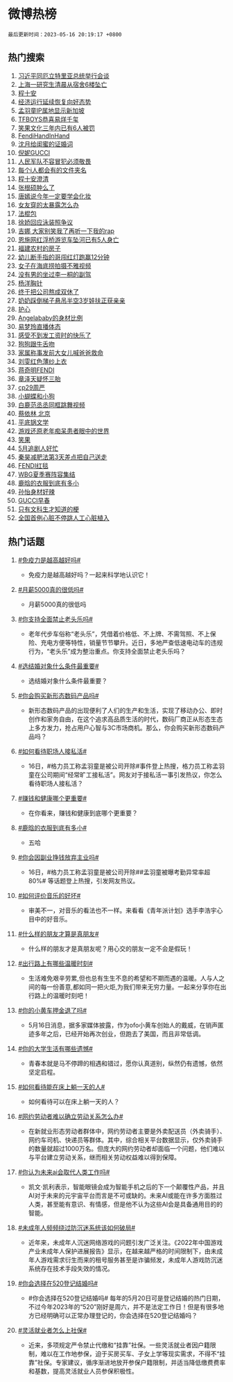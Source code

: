 # 微博热榜

`最后更新时间：2023-05-16 20:19:17 +0800`

## 热门搜索

1. [习近平同厄立特里亚总统举行会谈](https://m.weibo.cn/search?containerid=100103type%3D1%26t%3D10%26q%3D%23%E4%B9%A0%E8%BF%91%E5%B9%B3%E5%90%8C%E5%8E%84%E7%AB%8B%E7%89%B9%E9%87%8C%E4%BA%9A%E6%80%BB%E7%BB%9F%E4%B8%BE%E8%A1%8C%E4%BC%9A%E8%B0%88%23&stream_entry_id=51&isnewpage=1&extparam=seat%3D1%26c_type%3D51%26cate%3D10103%26dgr%3D0%26filter_type%3Drealtimehot%26stream_entry_id%3D51%26pos%3D0%26display_time%3D1684239556%26pre_seqid%3D168423955620501758593&luicode=10000011&lfid=106003type%253D25%2526t%253D3%2526disable_hot%253D1%2526filter_type%253Drealtimehot)
1. [上海一研究生清晨从宿舍6楼坠亡](https://m.weibo.cn/search?containerid=100103type%3D1%26t%3D10%26q%3D%23%E4%B8%8A%E6%B5%B7%E4%B8%80%E7%A0%94%E7%A9%B6%E7%94%9F%E6%B8%85%E6%99%A8%E4%BB%8E%E5%AE%BF%E8%88%8D6%E6%A5%BC%E5%9D%A0%E4%BA%A1%23&stream_entry_id=31&isnewpage=1&extparam=seat%3D1%26realpos%3D1%26flag%3D1%26pos%3D0%26q%3D%2523%25E4%25B8%258A%25E6%25B5%25B7%25E4%25B8%2580%25E7%25A0%2594%25E7%25A9%25B6%25E7%2594%259F%25E6%25B8%2585%25E6%2599%25A8%25E4%25BB%258E%25E5%25AE%25BF%25E8%2588%258D6%25E6%25A5%25BC%25E5%259D%25A0%25E4%25BA%25A1%2523%26filter_type%3Drealtimehot%26stream_entry_id%3D31%26c_type%3D31%26cate%3D5001%26dgr%3D0%26lcate%3D5001%26band_rank%3D1%26display_time%3D1684239556%26pre_seqid%3D168423955620501758593&luicode=10000011&lfid=106003type%253D25%2526t%253D3%2526disable_hot%253D1%2526filter_type%253Drealtimehot)
1. [程十安](https://m.weibo.cn/search?containerid=100103type%3D1%26t%3D10%26q%3D%E7%A8%8B%E5%8D%81%E5%AE%89&stream_entry_id=31&isnewpage=1&extparam=seat%3D1%26realpos%3D2%26flag%3D2%26pos%3D1%26q%3D%25E7%25A8%258B%25E5%258D%2581%25E5%25AE%2589%26filter_type%3Drealtimehot%26stream_entry_id%3D31%26c_type%3D31%26cate%3D5001%26dgr%3D0%26lcate%3D5001%26band_rank%3D2%26display_time%3D1684239556%26pre_seqid%3D168423955620501758593&luicode=10000011&lfid=106003type%253D25%2526t%253D3%2526disable_hot%253D1%2526filter_type%253Drealtimehot)
1. [经济运行延续恢复向好态势](https://m.weibo.cn/search?containerid=100103type%3D1%26t%3D10%26q%3D%23%E7%BB%8F%E6%B5%8E%E8%BF%90%E8%A1%8C%E5%BB%B6%E7%BB%AD%E6%81%A2%E5%A4%8D%E5%90%91%E5%A5%BD%E6%80%81%E5%8A%BF%23&stream_entry_id=31&isnewpage=1&extparam=seat%3D1%26realpos%3D3%26flag%3D0%26pos%3D2%26q%3D%2523%25E7%25BB%258F%25E6%25B5%258E%25E8%25BF%2590%25E8%25A1%258C%25E5%25BB%25B6%25E7%25BB%25AD%25E6%2581%25A2%25E5%25A4%258D%25E5%2590%2591%25E5%25A5%25BD%25E6%2580%2581%25E5%258A%25BF%2523%26filter_type%3Drealtimehot%26stream_entry_id%3D31%26c_type%3D31%26cate%3D5001%26dgr%3D0%26lcate%3D5001%26band_rank%3D3%26display_time%3D1684239556%26pre_seqid%3D168423955620501758593&luicode=10000011&lfid=106003type%253D25%2526t%253D3%2526disable_hot%253D1%2526filter_type%253Drealtimehot)
1. [孟羽童IP属地显示新加坡](https://m.weibo.cn/search?containerid=100103type%3D1%26t%3D10%26q%3D%23%E5%AD%9F%E7%BE%BD%E7%AB%A5IP%E5%B1%9E%E5%9C%B0%E6%98%BE%E7%A4%BA%E6%96%B0%E5%8A%A0%E5%9D%A1%23&stream_entry_id=31&isnewpage=1&extparam=seat%3D1%26realpos%3D4%26flag%3D1%26pos%3D3%26q%3D%2523%25E5%25AD%259F%25E7%25BE%25BD%25E7%25AB%25A5IP%25E5%25B1%259E%25E5%259C%25B0%25E6%2598%25BE%25E7%25A4%25BA%25E6%2596%25B0%25E5%258A%25A0%25E5%259D%25A1%2523%26filter_type%3Drealtimehot%26stream_entry_id%3D31%26c_type%3D31%26cate%3D5001%26dgr%3D0%26lcate%3D5001%26band_rank%3D4%26display_time%3D1684239556%26pre_seqid%3D168423955620501758593&luicode=10000011&lfid=106003type%253D25%2526t%253D3%2526disable_hot%253D1%2526filter_type%253Drealtimehot)
1. [TFBOYS恭喜易烊千玺](https://m.weibo.cn/search?containerid=100103type%3D1%26t%3D10%26q%3D%23TFBOYS%E6%81%AD%E5%96%9C%E6%98%93%E7%83%8A%E5%8D%83%E7%8E%BA%23&stream_entry_id=31&isnewpage=1&extparam=seat%3D1%26realpos%3D5%26flag%3D2%26pos%3D4%26q%3D%2523TFBOYS%25E6%2581%25AD%25E5%2596%259C%25E6%2598%2593%25E7%2583%258A%25E5%258D%2583%25E7%258E%25BA%2523%26filter_type%3Drealtimehot%26stream_entry_id%3D31%26c_type%3D31%26cate%3D5001%26dgr%3D0%26lcate%3D5001%26band_rank%3D5%26display_time%3D1684239556%26pre_seqid%3D168423955620501758593&luicode=10000011&lfid=106003type%253D25%2526t%253D3%2526disable_hot%253D1%2526filter_type%253Drealtimehot)
1. [笑果文化三年内已有6人被罚](https://m.weibo.cn/search?containerid=100103type%3D1%26t%3D10%26q%3D%23%E7%AC%91%E6%9E%9C%E6%96%87%E5%8C%96%E4%B8%89%E5%B9%B4%E5%86%85%E5%B7%B2%E6%9C%896%E4%BA%BA%E8%A2%AB%E7%BD%9A%23&stream_entry_id=31&isnewpage=1&extparam=seat%3D1%26realpos%3D6%26flag%3D0%26pos%3D5%26q%3D%2523%25E7%25AC%2591%25E6%259E%259C%25E6%2596%2587%25E5%258C%2596%25E4%25B8%2589%25E5%25B9%25B4%25E5%2586%2585%25E5%25B7%25B2%25E6%259C%25896%25E4%25BA%25BA%25E8%25A2%25AB%25E7%25BD%259A%2523%26filter_type%3Drealtimehot%26stream_entry_id%3D31%26c_type%3D31%26cate%3D5001%26dgr%3D0%26lcate%3D5001%26band_rank%3D6%26display_time%3D1684239556%26pre_seqid%3D168423955620501758593&luicode=10000011&lfid=106003type%253D25%2526t%253D3%2526disable_hot%253D1%2526filter_type%253Drealtimehot)
1. [FendiHandInHand](https://m.weibo.cn/search?containerid=100103type%3D1%26t%3D10%26q%3D%23FendiHandInHand%23&stream_entry_id=31&isnewpage=1&extparam=seat%3D1%26pos%3D6%26q%3D%2523FendiHandInHand%2523%26filter_type%3Drealtimehot%26stream_entry_id%3D31%26dgr%3D0%26c_type%3D31%26topic_ad%3D1%26cate%3D5001%26adid%3D188965%26is_ad_pos%3D1%26lcate%3D5001%26band_rank%3D7%26display_time%3D1684239556%26pre_seqid%3D168423955620501758593&luicode=10000011&lfid=106003type%253D25%2526t%253D3%2526disable_hot%253D1%2526filter_type%253Drealtimehot)
1. [沈月给闺蜜的证婚词](https://m.weibo.cn/search?containerid=100103type%3D1%26t%3D10%26q%3D%23%E6%B2%88%E6%9C%88%E7%BB%99%E9%97%BA%E8%9C%9C%E7%9A%84%E8%AF%81%E5%A9%9A%E8%AF%8D%23&stream_entry_id=31&isnewpage=1&extparam=seat%3D1%26realpos%3D7%26flag%3D16%26pos%3D7%26q%3D%2523%25E6%25B2%2588%25E6%259C%2588%25E7%25BB%2599%25E9%2597%25BA%25E8%259C%259C%25E7%259A%2584%25E8%25AF%2581%25E5%25A9%259A%25E8%25AF%258D%2523%26filter_type%3Drealtimehot%26stream_entry_id%3D31%26c_type%3D31%26cate%3D5001%26dgr%3D0%26lcate%3D5001%26band_rank%3D7%26display_time%3D1684239556%26pre_seqid%3D168423955620501758593&luicode=10000011&lfid=106003type%253D25%2526t%253D3%2526disable_hot%253D1%2526filter_type%253Drealtimehot)
1. [倪妮GUCCI](https://m.weibo.cn/search?containerid=100103type%3D1%26t%3D10%26q%3D%E5%80%AA%E5%A6%AEGUCCI&stream_entry_id=31&isnewpage=1&extparam=seat%3D1%26realpos%3D8%26flag%3D1%26pos%3D8%26q%3D%25E5%2580%25AA%25E5%25A6%25AEGUCCI%26filter_type%3Drealtimehot%26stream_entry_id%3D31%26c_type%3D31%26cate%3D5001%26dgr%3D0%26lcate%3D5001%26band_rank%3D8%26display_time%3D1684239556%26pre_seqid%3D168423955620501758593&luicode=10000011&lfid=106003type%253D25%2526t%253D3%2526disable_hot%253D1%2526filter_type%253Drealtimehot)
1. [人民军队不容冒犯必须敬畏](https://m.weibo.cn/search?containerid=100103type%3D1%26t%3D10%26q%3D%23%E4%BA%BA%E6%B0%91%E5%86%9B%E9%98%9F%E4%B8%8D%E5%AE%B9%E5%86%92%E7%8A%AF%E5%BF%85%E9%A1%BB%E6%95%AC%E7%95%8F%23&stream_entry_id=31&isnewpage=1&extparam=seat%3D1%26realpos%3D9%26flag%3D1%26pos%3D9%26q%3D%2523%25E4%25BA%25BA%25E6%25B0%2591%25E5%2586%259B%25E9%2598%259F%25E4%25B8%258D%25E5%25AE%25B9%25E5%2586%2592%25E7%258A%25AF%25E5%25BF%2585%25E9%25A1%25BB%25E6%2595%25AC%25E7%2595%258F%2523%26filter_type%3Drealtimehot%26stream_entry_id%3D31%26c_type%3D31%26cate%3D5001%26dgr%3D0%26lcate%3D5001%26band_rank%3D9%26display_time%3D1684239556%26pre_seqid%3D168423955620501758593&luicode=10000011&lfid=106003type%253D25%2526t%253D3%2526disable_hot%253D1%2526filter_type%253Drealtimehot)
1. [每个i人都会有的文件夹名](https://m.weibo.cn/search?containerid=100103type%3D1%26t%3D10%26q%3D%23%E6%AF%8F%E4%B8%AAi%E4%BA%BA%E9%83%BD%E4%BC%9A%E6%9C%89%E7%9A%84%E6%96%87%E4%BB%B6%E5%A4%B9%E5%90%8D%23&stream_entry_id=31&isnewpage=1&extparam=seat%3D1%26realpos%3D10%26flag%3D1%26pos%3D10%26q%3D%2523%25E6%25AF%258F%25E4%25B8%25AAi%25E4%25BA%25BA%25E9%2583%25BD%25E4%25BC%259A%25E6%259C%2589%25E7%259A%2584%25E6%2596%2587%25E4%25BB%25B6%25E5%25A4%25B9%25E5%2590%258D%2523%26filter_type%3Drealtimehot%26stream_entry_id%3D31%26c_type%3D31%26cate%3D5001%26dgr%3D0%26lcate%3D5001%26band_rank%3D10%26display_time%3D1684239556%26pre_seqid%3D168423955620501758593&luicode=10000011&lfid=106003type%253D25%2526t%253D3%2526disable_hot%253D1%2526filter_type%253Drealtimehot)
1. [程十安澄清](https://m.weibo.cn/search?containerid=100103type%3D1%26t%3D10%26q%3D%23%E7%A8%8B%E5%8D%81%E5%AE%89%E6%BE%84%E6%B8%85%23&stream_entry_id=31&isnewpage=1&extparam=seat%3D1%26realpos%3D11%26flag%3D1%26pos%3D11%26q%3D%2523%25E7%25A8%258B%25E5%258D%2581%25E5%25AE%2589%25E6%25BE%2584%25E6%25B8%2585%2523%26filter_type%3Drealtimehot%26stream_entry_id%3D31%26c_type%3D31%26cate%3D5001%26dgr%3D0%26lcate%3D5001%26band_rank%3D11%26display_time%3D1684239556%26pre_seqid%3D168423955620501758593&luicode=10000011&lfid=106003type%253D25%2526t%253D3%2526disable_hot%253D1%2526filter_type%253Drealtimehot)
1. [张根硕肿么了](https://m.weibo.cn/search?containerid=100103type%3D1%26t%3D10%26q%3D%23%E5%BC%A0%E6%A0%B9%E7%A1%95%E8%82%BF%E4%B9%88%E4%BA%86%23&stream_entry_id=31&isnewpage=1&extparam=seat%3D1%26realpos%3D12%26flag%3D0%26pos%3D12%26q%3D%2523%25E5%25BC%25A0%25E6%25A0%25B9%25E7%25A1%2595%25E8%2582%25BF%25E4%25B9%2588%25E4%25BA%2586%2523%26filter_type%3Drealtimehot%26stream_entry_id%3D31%26c_type%3D31%26cate%3D5001%26dgr%3D0%26lcate%3D5001%26band_rank%3D12%26display_time%3D1684239556%26pre_seqid%3D168423955620501758593&luicode=10000011&lfid=106003type%253D25%2526t%253D3%2526disable_hot%253D1%2526filter_type%253Drealtimehot)
1. [唐嫣说今年一定要学会化妆](https://m.weibo.cn/search?containerid=100103type%3D1%26t%3D10%26q%3D%23%E5%94%90%E5%AB%A3%E8%AF%B4%E4%BB%8A%E5%B9%B4%E4%B8%80%E5%AE%9A%E8%A6%81%E5%AD%A6%E4%BC%9A%E5%8C%96%E5%A6%86%23&stream_entry_id=31&isnewpage=1&extparam=seat%3D1%26realpos%3D13%26flag%3D1%26pos%3D13%26q%3D%2523%25E5%2594%2590%25E5%25AB%25A3%25E8%25AF%25B4%25E4%25BB%258A%25E5%25B9%25B4%25E4%25B8%2580%25E5%25AE%259A%25E8%25A6%2581%25E5%25AD%25A6%25E4%25BC%259A%25E5%258C%2596%25E5%25A6%2586%2523%26filter_type%3Drealtimehot%26stream_entry_id%3D31%26c_type%3D31%26cate%3D5001%26dgr%3D0%26lcate%3D5001%26band_rank%3D13%26display_time%3D1684239556%26pre_seqid%3D168423955620501758593&luicode=10000011&lfid=106003type%253D25%2526t%253D3%2526disable_hot%253D1%2526filter_type%253Drealtimehot)
1. [女友穿的太暴露怎么办](https://m.weibo.cn/search?containerid=100103type%3D1%26t%3D10%26q%3D%23%E5%A5%B3%E5%8F%8B%E7%A9%BF%E7%9A%84%E5%A4%AA%E6%9A%B4%E9%9C%B2%E6%80%8E%E4%B9%88%E5%8A%9E%23&stream_entry_id=31&isnewpage=1&extparam=seat%3D1%26realpos%3D14%26flag%3D0%26pos%3D14%26q%3D%2523%25E5%25A5%25B3%25E5%258F%258B%25E7%25A9%25BF%25E7%259A%2584%25E5%25A4%25AA%25E6%259A%25B4%25E9%259C%25B2%25E6%2580%258E%25E4%25B9%2588%25E5%258A%259E%2523%26filter_type%3Drealtimehot%26stream_entry_id%3D31%26c_type%3D31%26cate%3D5001%26dgr%3D0%26lcate%3D5001%26band_rank%3D14%26display_time%3D1684239556%26pre_seqid%3D168423955620501758593&luicode=10000011&lfid=106003type%253D25%2526t%253D3%2526disable_hot%253D1%2526filter_type%253Drealtimehot)
1. [法棍包](https://m.weibo.cn/search?containerid=100103type%3D1%26t%3D10%26q%3D%23%E6%B3%95%E6%A3%8D%E5%8C%85%23&stream_entry_id=31&isnewpage=1&extparam=seat%3D1%26realpos%3D15%26flag%3D0%26pos%3D15%26q%3D%2523%25E6%25B3%2595%25E6%25A3%258D%25E5%258C%2585%2523%26filter_type%3Drealtimehot%26stream_entry_id%3D31%26c_type%3D31%26cate%3D5001%26adid%3D189443%26dgr%3D0%26lcate%3D5001%26band_rank%3D15%26display_time%3D1684239556%26pre_seqid%3D168423955620501758593&luicode=10000011&lfid=106003type%253D25%2526t%253D3%2526disable_hot%253D1%2526filter_type%253Drealtimehot)
1. [徐娇回应泳装照争议](https://m.weibo.cn/search?containerid=100103type%3D1%26t%3D10%26q%3D%23%E5%BE%90%E5%A8%87%E5%9B%9E%E5%BA%94%E6%B3%B3%E8%A3%85%E7%85%A7%E4%BA%89%E8%AE%AE%23&stream_entry_id=31&isnewpage=1&extparam=seat%3D1%26realpos%3D16%26flag%3D0%26pos%3D16%26q%3D%2523%25E5%25BE%2590%25E5%25A8%2587%25E5%259B%259E%25E5%25BA%2594%25E6%25B3%25B3%25E8%25A3%2585%25E7%2585%25A7%25E4%25BA%2589%25E8%25AE%25AE%2523%26filter_type%3Drealtimehot%26stream_entry_id%3D31%26c_type%3D31%26cate%3D5001%26dgr%3D0%26lcate%3D5001%26band_rank%3D16%26display_time%3D1684239556%26pre_seqid%3D168423955620501758593&luicode=10000011&lfid=106003type%253D25%2526t%253D3%2526disable_hot%253D1%2526filter_type%253Drealtimehot)
1. [吉娜 大家别笑我了再听一下我的rap](https://m.weibo.cn/search?containerid=100103type%3D1%26t%3D10%26q%3D%E5%90%89%E5%A8%9C+%E5%A4%A7%E5%AE%B6%E5%88%AB%E7%AC%91%E6%88%91%E4%BA%86%E5%86%8D%E5%90%AC%E4%B8%80%E4%B8%8B%E6%88%91%E7%9A%84rap&stream_entry_id=31&isnewpage=1&extparam=seat%3D1%26realpos%3D17%26flag%3D0%26pos%3D17%26q%3D%25E5%2590%2589%25E5%25A8%259C%2520%25E5%25A4%25A7%25E5%25AE%25B6%25E5%2588%25AB%25E7%25AC%2591%25E6%2588%2591%25E4%25BA%2586%25E5%2586%258D%25E5%2590%25AC%25E4%25B8%2580%25E4%25B8%258B%25E6%2588%2591%25E7%259A%2584rap%26filter_type%3Drealtimehot%26stream_entry_id%3D31%26c_type%3D31%26cate%3D5001%26dgr%3D0%26lcate%3D5001%26band_rank%3D17%26display_time%3D1684239556%26pre_seqid%3D168423955620501758593&luicode=10000011&lfid=106003type%253D25%2526t%253D3%2526disable_hot%253D1%2526filter_type%253Drealtimehot)
1. [恩施网红浮桥游览车坠河已有5人身亡](https://m.weibo.cn/search?containerid=100103type%3D1%26t%3D10%26q%3D%23%E6%81%A9%E6%96%BD%E7%BD%91%E7%BA%A2%E6%B5%AE%E6%A1%A5%E6%B8%B8%E8%A7%88%E8%BD%A6%E5%9D%A0%E6%B2%B3%E5%B7%B2%E6%9C%895%E4%BA%BA%E8%BA%AB%E4%BA%A1%23&stream_entry_id=31&isnewpage=1&extparam=seat%3D1%26realpos%3D18%26flag%3D0%26pos%3D18%26q%3D%2523%25E6%2581%25A9%25E6%2596%25BD%25E7%25BD%2591%25E7%25BA%25A2%25E6%25B5%25AE%25E6%25A1%25A5%25E6%25B8%25B8%25E8%25A7%2588%25E8%25BD%25A6%25E5%259D%25A0%25E6%25B2%25B3%25E5%25B7%25B2%25E6%259C%25895%25E4%25BA%25BA%25E8%25BA%25AB%25E4%25BA%25A1%2523%26filter_type%3Drealtimehot%26stream_entry_id%3D31%26c_type%3D31%26cate%3D5001%26dgr%3D0%26lcate%3D5001%26band_rank%3D18%26display_time%3D1684239556%26pre_seqid%3D168423955620501758593&luicode=10000011&lfid=106003type%253D25%2526t%253D3%2526disable_hot%253D1%2526filter_type%253Drealtimehot)
1. [福建农村的房子](https://m.weibo.cn/search?containerid=100103type%3D1%26t%3D10%26q%3D%23%E7%A6%8F%E5%BB%BA%E5%86%9C%E6%9D%91%E7%9A%84%E6%88%BF%E5%AD%90%23&stream_entry_id=31&isnewpage=1&extparam=seat%3D1%26realpos%3D19%26flag%3D0%26pos%3D19%26q%3D%2523%25E7%25A6%258F%25E5%25BB%25BA%25E5%2586%259C%25E6%259D%2591%25E7%259A%2584%25E6%2588%25BF%25E5%25AD%2590%2523%26filter_type%3Drealtimehot%26stream_entry_id%3D31%26c_type%3D31%26cate%3D5001%26dgr%3D0%26lcate%3D5001%26band_rank%3D19%26display_time%3D1684239556%26pre_seqid%3D168423955620501758593&luicode=10000011&lfid=106003type%253D25%2526t%253D3%2526disable_hot%253D1%2526filter_type%253Drealtimehot)
1. [幼儿断手指的哥闯红灯跑赢12分钟](https://m.weibo.cn/search?containerid=100103type%3D1%26t%3D10%26q%3D%23%E5%B9%BC%E5%84%BF%E6%96%AD%E6%89%8B%E6%8C%87%E7%9A%84%E5%93%A5%E9%97%AF%E7%BA%A2%E7%81%AF%E8%B7%91%E8%B5%A212%E5%88%86%E9%92%9F%23&stream_entry_id=31&isnewpage=1&extparam=seat%3D1%26realpos%3D20%26flag%3D0%26pos%3D20%26q%3D%2523%25E5%25B9%25BC%25E5%2584%25BF%25E6%2596%25AD%25E6%2589%258B%25E6%258C%2587%25E7%259A%2584%25E5%2593%25A5%25E9%2597%25AF%25E7%25BA%25A2%25E7%2581%25AF%25E8%25B7%2591%25E8%25B5%25A212%25E5%2588%2586%25E9%2592%259F%2523%26filter_type%3Drealtimehot%26stream_entry_id%3D31%26c_type%3D31%26cate%3D5001%26dgr%3D0%26lcate%3D5001%26band_rank%3D20%26display_time%3D1684239556%26pre_seqid%3D168423955620501758593&luicode=10000011&lfid=106003type%253D25%2526t%253D3%2526disable_hot%253D1%2526filter_type%253Drealtimehot)
1. [女子在海底捞拍摄不雅视频](https://m.weibo.cn/search?containerid=100103type%3D1%26t%3D10%26q%3D%23%E5%A5%B3%E5%AD%90%E5%9C%A8%E6%B5%B7%E5%BA%95%E6%8D%9E%E6%8B%8D%E6%91%84%E4%B8%8D%E9%9B%85%E8%A7%86%E9%A2%91%23&stream_entry_id=31&isnewpage=1&extparam=seat%3D1%26realpos%3D21%26flag%3D2%26pos%3D21%26q%3D%2523%25E5%25A5%25B3%25E5%25AD%2590%25E5%259C%25A8%25E6%25B5%25B7%25E5%25BA%2595%25E6%258D%259E%25E6%258B%258D%25E6%2591%2584%25E4%25B8%258D%25E9%259B%2585%25E8%25A7%2586%25E9%25A2%2591%2523%26filter_type%3Drealtimehot%26stream_entry_id%3D31%26c_type%3D31%26cate%3D5001%26dgr%3D0%26lcate%3D5001%26band_rank%3D21%26display_time%3D1684239556%26pre_seqid%3D168423955620501758593&luicode=10000011&lfid=106003type%253D25%2526t%253D3%2526disable_hot%253D1%2526filter_type%253Drealtimehot)
1. [没有男的坐过李一桐的副驾](https://m.weibo.cn/search?containerid=100103type%3D1%26t%3D10%26q%3D%23%E6%B2%A1%E6%9C%89%E7%94%B7%E7%9A%84%E5%9D%90%E8%BF%87%E6%9D%8E%E4%B8%80%E6%A1%90%E7%9A%84%E5%89%AF%E9%A9%BE%23&stream_entry_id=31&isnewpage=1&extparam=seat%3D1%26realpos%3D22%26flag%3D1%26pos%3D22%26q%3D%2523%25E6%25B2%25A1%25E6%259C%2589%25E7%2594%25B7%25E7%259A%2584%25E5%259D%2590%25E8%25BF%2587%25E6%259D%258E%25E4%25B8%2580%25E6%25A1%2590%25E7%259A%2584%25E5%2589%25AF%25E9%25A9%25BE%2523%26filter_type%3Drealtimehot%26stream_entry_id%3D31%26c_type%3D31%26cate%3D5001%26dgr%3D0%26lcate%3D5001%26band_rank%3D22%26display_time%3D1684239556%26pre_seqid%3D168423955620501758593&luicode=10000011&lfid=106003type%253D25%2526t%253D3%2526disable_hot%253D1%2526filter_type%253Drealtimehot)
1. [杨洋胸针](https://m.weibo.cn/search?containerid=100103type%3D1%26t%3D10%26q%3D%23%E6%9D%A8%E6%B4%8B%E8%83%B8%E9%92%88%23&stream_entry_id=31&isnewpage=1&extparam=seat%3D1%26realpos%3D23%26flag%3D1%26pos%3D23%26q%3D%2523%25E6%259D%25A8%25E6%25B4%258B%25E8%2583%25B8%25E9%2592%2588%2523%26filter_type%3Drealtimehot%26stream_entry_id%3D31%26c_type%3D31%26cate%3D5001%26dgr%3D0%26lcate%3D5001%26band_rank%3D23%26display_time%3D1684239556%26pre_seqid%3D168423955620501758593&luicode=10000011&lfid=106003type%253D25%2526t%253D3%2526disable_hot%253D1%2526filter_type%253Drealtimehot)
1. [终于把公司熬成双休了](https://m.weibo.cn/search?containerid=100103type%3D1%26t%3D10%26q%3D%23%E7%BB%88%E4%BA%8E%E6%8A%8A%E5%85%AC%E5%8F%B8%E7%86%AC%E6%88%90%E5%8F%8C%E4%BC%91%E4%BA%86%23&stream_entry_id=31&isnewpage=1&extparam=seat%3D1%26realpos%3D24%26flag%3D1%26pos%3D24%26q%3D%2523%25E7%25BB%2588%25E4%25BA%258E%25E6%258A%258A%25E5%2585%25AC%25E5%258F%25B8%25E7%2586%25AC%25E6%2588%2590%25E5%258F%258C%25E4%25BC%2591%25E4%25BA%2586%2523%26filter_type%3Drealtimehot%26stream_entry_id%3D31%26c_type%3D31%26cate%3D5001%26dgr%3D0%26lcate%3D5001%26band_rank%3D24%26display_time%3D1684239556%26pre_seqid%3D168423955620501758593&luicode=10000011&lfid=106003type%253D25%2526t%253D3%2526disable_hot%253D1%2526filter_type%253Drealtimehot)
1. [奶奶踩倒梯子悬吊半空3岁娃扶正获亲亲](https://m.weibo.cn/search?containerid=100103type%3D1%26t%3D10%26q%3D%23%E5%A5%B6%E5%A5%B6%E8%B8%A9%E5%80%92%E6%A2%AF%E5%AD%90%E6%82%AC%E5%90%8A%E5%8D%8A%E7%A9%BA3%E5%B2%81%E5%A8%83%E6%89%B6%E6%AD%A3%E8%8E%B7%E4%BA%B2%E4%BA%B2%23&stream_entry_id=31&isnewpage=1&extparam=seat%3D1%26realpos%3D25%26flag%3D1%26pos%3D25%26q%3D%2523%25E5%25A5%25B6%25E5%25A5%25B6%25E8%25B8%25A9%25E5%2580%2592%25E6%25A2%25AF%25E5%25AD%2590%25E6%2582%25AC%25E5%2590%258A%25E5%258D%258A%25E7%25A9%25BA3%25E5%25B2%2581%25E5%25A8%2583%25E6%2589%25B6%25E6%25AD%25A3%25E8%258E%25B7%25E4%25BA%25B2%25E4%25BA%25B2%2523%26filter_type%3Drealtimehot%26stream_entry_id%3D31%26c_type%3D31%26cate%3D5001%26dgr%3D0%26lcate%3D5001%26band_rank%3D25%26display_time%3D1684239556%26pre_seqid%3D168423955620501758593&luicode=10000011&lfid=106003type%253D25%2526t%253D3%2526disable_hot%253D1%2526filter_type%253Drealtimehot)
1. [护心](https://m.weibo.cn/search?containerid=100103type%3D1%26t%3D10%26q%3D%E6%8A%A4%E5%BF%83&stream_entry_id=31&isnewpage=1&extparam=seat%3D1%26realpos%3D26%26flag%3D1%26pos%3D26%26q%3D%25E6%258A%25A4%25E5%25BF%2583%26filter_type%3Drealtimehot%26stream_entry_id%3D31%26c_type%3D31%26cate%3D5001%26dgr%3D0%26lcate%3D5001%26band_rank%3D26%26display_time%3D1684239556%26pre_seqid%3D168423955620501758593&luicode=10000011&lfid=106003type%253D25%2526t%253D3%2526disable_hot%253D1%2526filter_type%253Drealtimehot)
1. [Angelababy的身材比例](https://m.weibo.cn/search?containerid=100103type%3D1%26t%3D10%26q%3D%23Angelababy%E7%9A%84%E8%BA%AB%E6%9D%90%E6%AF%94%E4%BE%8B%23&stream_entry_id=31&isnewpage=1&extparam=seat%3D1%26realpos%3D27%26flag%3D0%26pos%3D27%26q%3D%2523Angelababy%25E7%259A%2584%25E8%25BA%25AB%25E6%259D%2590%25E6%25AF%2594%25E4%25BE%258B%2523%26filter_type%3Drealtimehot%26stream_entry_id%3D31%26c_type%3D31%26cate%3D5001%26dgr%3D0%26lcate%3D5001%26band_rank%3D27%26display_time%3D1684239556%26pre_seqid%3D168423955620501758593&luicode=10000011&lfid=106003type%253D25%2526t%253D3%2526disable_hot%253D1%2526filter_type%253Drealtimehot)
1. [易梦玲直播体态](https://m.weibo.cn/search?containerid=100103type%3D1%26t%3D10%26q%3D%23%E6%98%93%E6%A2%A6%E7%8E%B2%E7%9B%B4%E6%92%AD%E4%BD%93%E6%80%81%23&stream_entry_id=31&isnewpage=1&extparam=seat%3D1%26realpos%3D28%26flag%3D1%26pos%3D28%26q%3D%2523%25E6%2598%2593%25E6%25A2%25A6%25E7%258E%25B2%25E7%259B%25B4%25E6%2592%25AD%25E4%25BD%2593%25E6%2580%2581%2523%26filter_type%3Drealtimehot%26stream_entry_id%3D31%26c_type%3D31%26cate%3D5001%26dgr%3D0%26lcate%3D5001%26band_rank%3D28%26display_time%3D1684239556%26pre_seqid%3D168423955620501758593&luicode=10000011&lfid=106003type%253D25%2526t%253D3%2526disable_hot%253D1%2526filter_type%253Drealtimehot)
1. [感受不到发工资时的快乐了](https://m.weibo.cn/search?containerid=100103type%3D1%26t%3D10%26q%3D%23%E6%84%9F%E5%8F%97%E4%B8%8D%E5%88%B0%E5%8F%91%E5%B7%A5%E8%B5%84%E6%97%B6%E7%9A%84%E5%BF%AB%E4%B9%90%E4%BA%86%23&stream_entry_id=31&isnewpage=1&extparam=seat%3D1%26realpos%3D29%26flag%3D0%26pos%3D29%26q%3D%2523%25E6%2584%259F%25E5%258F%2597%25E4%25B8%258D%25E5%2588%25B0%25E5%258F%2591%25E5%25B7%25A5%25E8%25B5%2584%25E6%2597%25B6%25E7%259A%2584%25E5%25BF%25AB%25E4%25B9%2590%25E4%25BA%2586%2523%26filter_type%3Drealtimehot%26stream_entry_id%3D31%26c_type%3D31%26cate%3D5001%26dgr%3D0%26lcate%3D5001%26band_rank%3D29%26display_time%3D1684239556%26pre_seqid%3D168423955620501758593&luicode=10000011&lfid=106003type%253D25%2526t%253D3%2526disable_hot%253D1%2526filter_type%253Drealtimehot)
1. [狗狗跟牛舌吻](https://m.weibo.cn/search?containerid=100103type%3D1%26t%3D10%26q%3D%23%E7%8B%97%E7%8B%97%E8%B7%9F%E7%89%9B%E8%88%8C%E5%90%BB%23&stream_entry_id=31&isnewpage=1&extparam=seat%3D1%26realpos%3D30%26flag%3D0%26pos%3D30%26q%3D%2523%25E7%258B%2597%25E7%258B%2597%25E8%25B7%259F%25E7%2589%259B%25E8%2588%258C%25E5%2590%25BB%2523%26filter_type%3Drealtimehot%26stream_entry_id%3D31%26c_type%3D31%26cate%3D5001%26dgr%3D0%26lcate%3D5001%26band_rank%3D30%26display_time%3D1684239556%26pre_seqid%3D168423955620501758593&luicode=10000011&lfid=106003type%253D25%2526t%253D3%2526disable_hot%253D1%2526filter_type%253Drealtimehot)
1. [家属称事发前大女儿喊爸爸救命](https://m.weibo.cn/search?containerid=100103type%3D1%26t%3D10%26q%3D%23%E5%AE%B6%E5%B1%9E%E7%A7%B0%E4%BA%8B%E5%8F%91%E5%89%8D%E5%A4%A7%E5%A5%B3%E5%84%BF%E5%96%8A%E7%88%B8%E7%88%B8%E6%95%91%E5%91%BD%23&stream_entry_id=31&isnewpage=1&extparam=seat%3D1%26realpos%3D31%26flag%3D1%26pos%3D31%26q%3D%2523%25E5%25AE%25B6%25E5%25B1%259E%25E7%25A7%25B0%25E4%25BA%258B%25E5%258F%2591%25E5%2589%258D%25E5%25A4%25A7%25E5%25A5%25B3%25E5%2584%25BF%25E5%2596%258A%25E7%2588%25B8%25E7%2588%25B8%25E6%2595%2591%25E5%2591%25BD%2523%26filter_type%3Drealtimehot%26stream_entry_id%3D31%26c_type%3D31%26cate%3D5001%26dgr%3D0%26lcate%3D5001%26band_rank%3D31%26display_time%3D1684239556%26pre_seqid%3D168423955620501758593&luicode=10000011&lfid=106003type%253D25%2526t%253D3%2526disable_hot%253D1%2526filter_type%253Drealtimehot)
1. [刘雯红色薄纱上衣](https://m.weibo.cn/search?containerid=100103type%3D1%26t%3D10%26q%3D%E5%88%98%E9%9B%AF%E7%BA%A2%E8%89%B2%E8%96%84%E7%BA%B1%E4%B8%8A%E8%A1%A3&stream_entry_id=31&isnewpage=1&extparam=seat%3D1%26realpos%3D32%26flag%3D1%26pos%3D32%26q%3D%25E5%2588%2598%25E9%259B%25AF%25E7%25BA%25A2%25E8%2589%25B2%25E8%2596%2584%25E7%25BA%25B1%25E4%25B8%258A%25E8%25A1%25A3%26filter_type%3Drealtimehot%26stream_entry_id%3D31%26c_type%3D31%26cate%3D5001%26dgr%3D0%26lcate%3D5001%26band_rank%3D32%26display_time%3D1684239556%26pre_seqid%3D168423955620501758593&luicode=10000011&lfid=106003type%253D25%2526t%253D3%2526disable_hot%253D1%2526filter_type%253Drealtimehot)
1. [蒋奇明FENDI](https://m.weibo.cn/search?containerid=100103type%3D1%26t%3D10%26q%3D%23%E8%92%8B%E5%A5%87%E6%98%8EFENDI%23&stream_entry_id=31&isnewpage=1&extparam=seat%3D1%26realpos%3D33%26flag%3D1%26pos%3D33%26q%3D%2523%25E8%2592%258B%25E5%25A5%2587%25E6%2598%258EFENDI%2523%26filter_type%3Drealtimehot%26stream_entry_id%3D31%26c_type%3D31%26cate%3D5001%26dgr%3D0%26lcate%3D5001%26band_rank%3D33%26display_time%3D1684239556%26pre_seqid%3D168423955620501758593&luicode=10000011&lfid=106003type%253D25%2526t%253D3%2526disable_hot%253D1%2526filter_type%253Drealtimehot)
1. [章泽天疑怀三胎](https://m.weibo.cn/search?containerid=100103type%3D1%26t%3D10%26q%3D%23%E7%AB%A0%E6%B3%BD%E5%A4%A9%E7%96%91%E6%80%80%E4%B8%89%E8%83%8E%23&stream_entry_id=31&isnewpage=1&extparam=seat%3D1%26realpos%3D34%26flag%3D0%26pos%3D34%26q%3D%2523%25E7%25AB%25A0%25E6%25B3%25BD%25E5%25A4%25A9%25E7%2596%2591%25E6%2580%2580%25E4%25B8%2589%25E8%2583%258E%2523%26filter_type%3Drealtimehot%26stream_entry_id%3D31%26c_type%3D31%26cate%3D5001%26dgr%3D0%26lcate%3D5001%26band_rank%3D34%26display_time%3D1684239556%26pre_seqid%3D168423955620501758593&luicode=10000011&lfid=106003type%253D25%2526t%253D3%2526disable_hot%253D1%2526filter_type%253Drealtimehot)
1. [cp29周严](https://m.weibo.cn/search?containerid=100103type%3D1%26t%3D10%26q%3Dcp29%E5%91%A8%E4%B8%A5&stream_entry_id=31&isnewpage=1&extparam=seat%3D1%26realpos%3D35%26flag%3D1%26pos%3D35%26q%3Dcp29%25E5%2591%25A8%25E4%25B8%25A5%26filter_type%3Drealtimehot%26stream_entry_id%3D31%26c_type%3D31%26cate%3D5001%26dgr%3D0%26lcate%3D5001%26band_rank%3D35%26display_time%3D1684239556%26pre_seqid%3D168423955620501758593&luicode=10000011&lfid=106003type%253D25%2526t%253D3%2526disable_hot%253D1%2526filter_type%253Drealtimehot)
1. [小蝴蝶和小狗](https://m.weibo.cn/search?containerid=100103type%3D1%26t%3D10%26q%3D%E5%B0%8F%E8%9D%B4%E8%9D%B6%E5%92%8C%E5%B0%8F%E7%8B%97&stream_entry_id=31&isnewpage=1&extparam=seat%3D1%26realpos%3D36%26flag%3D1%26pos%3D36%26q%3D%25E5%25B0%258F%25E8%259D%25B4%25E8%259D%25B6%25E5%2592%258C%25E5%25B0%258F%25E7%258B%2597%26filter_type%3Drealtimehot%26stream_entry_id%3D31%26c_type%3D31%26cate%3D5001%26dgr%3D0%26lcate%3D5001%26band_rank%3D36%26display_time%3D1684239556%26pre_seqid%3D168423955620501758593&luicode=10000011&lfid=106003type%253D25%2526t%253D3%2526disable_hot%253D1%2526filter_type%253Drealtimehot)
1. [白鹿范丞丞同框跳舞视频](https://m.weibo.cn/search?containerid=100103type%3D1%26t%3D10%26q%3D%23%E7%99%BD%E9%B9%BF%E8%8C%83%E4%B8%9E%E4%B8%9E%E5%90%8C%E6%A1%86%E8%B7%B3%E8%88%9E%E8%A7%86%E9%A2%91%23&stream_entry_id=31&isnewpage=1&extparam=seat%3D1%26realpos%3D37%26flag%3D1%26pos%3D37%26q%3D%2523%25E7%2599%25BD%25E9%25B9%25BF%25E8%258C%2583%25E4%25B8%259E%25E4%25B8%259E%25E5%2590%258C%25E6%25A1%2586%25E8%25B7%25B3%25E8%2588%259E%25E8%25A7%2586%25E9%25A2%2591%2523%26filter_type%3Drealtimehot%26stream_entry_id%3D31%26c_type%3D31%26cate%3D5001%26dgr%3D0%26lcate%3D5001%26band_rank%3D37%26display_time%3D1684239556%26pre_seqid%3D168423955620501758593&luicode=10000011&lfid=106003type%253D25%2526t%253D3%2526disable_hot%253D1%2526filter_type%253Drealtimehot)
1. [蔡依林 北京](https://m.weibo.cn/search?containerid=100103type%3D1%26t%3D10%26q%3D%E8%94%A1%E4%BE%9D%E6%9E%97+%E5%8C%97%E4%BA%AC&stream_entry_id=31&isnewpage=1&extparam=seat%3D1%26realpos%3D38%26flag%3D0%26pos%3D38%26q%3D%25E8%2594%25A1%25E4%25BE%259D%25E6%259E%2597%2520%25E5%258C%2597%25E4%25BA%25AC%26filter_type%3Drealtimehot%26stream_entry_id%3D31%26c_type%3D31%26cate%3D5001%26dgr%3D0%26lcate%3D5001%26band_rank%3D38%26display_time%3D1684239556%26pre_seqid%3D168423955620501758593&luicode=10000011&lfid=106003type%253D25%2526t%253D3%2526disable_hot%253D1%2526filter_type%253Drealtimehot)
1. [平底锅文学](https://m.weibo.cn/search?containerid=100103type%3D1%26t%3D10%26q%3D%E5%B9%B3%E5%BA%95%E9%94%85%E6%96%87%E5%AD%A6&stream_entry_id=31&isnewpage=1&extparam=seat%3D1%26realpos%3D39%26flag%3D0%26pos%3D39%26q%3D%25E5%25B9%25B3%25E5%25BA%2595%25E9%2594%2585%25E6%2596%2587%25E5%25AD%25A6%26filter_type%3Drealtimehot%26stream_entry_id%3D31%26c_type%3D31%26cate%3D5001%26dgr%3D0%26lcate%3D5001%26band_rank%3D39%26display_time%3D1684239556%26pre_seqid%3D168423955620501758593&luicode=10000011&lfid=106003type%253D25%2526t%253D3%2526disable_hot%253D1%2526filter_type%253Drealtimehot)
1. [游戏还原老年痴呆患者眼中的世界](https://m.weibo.cn/search?containerid=100103type%3D1%26t%3D10%26q%3D%E6%B8%B8%E6%88%8F%E8%BF%98%E5%8E%9F%E8%80%81%E5%B9%B4%E7%97%B4%E5%91%86%E6%82%A3%E8%80%85%E7%9C%BC%E4%B8%AD%E7%9A%84%E4%B8%96%E7%95%8C&stream_entry_id=31&isnewpage=1&extparam=seat%3D1%26realpos%3D40%26flag%3D1%26pos%3D40%26q%3D%25E6%25B8%25B8%25E6%2588%258F%25E8%25BF%2598%25E5%258E%259F%25E8%2580%2581%25E5%25B9%25B4%25E7%2597%25B4%25E5%2591%2586%25E6%2582%25A3%25E8%2580%2585%25E7%259C%25BC%25E4%25B8%25AD%25E7%259A%2584%25E4%25B8%2596%25E7%2595%258C%26filter_type%3Drealtimehot%26stream_entry_id%3D31%26c_type%3D31%26cate%3D5001%26dgr%3D0%26lcate%3D5001%26band_rank%3D40%26display_time%3D1684239556%26pre_seqid%3D168423955620501758593&luicode=10000011&lfid=106003type%253D25%2526t%253D3%2526disable_hot%253D1%2526filter_type%253Drealtimehot)
1. [笑果](https://m.weibo.cn/search?containerid=100103type%3D1%26t%3D10%26q%3D%E7%AC%91%E6%9E%9C&stream_entry_id=31&isnewpage=1&extparam=seat%3D1%26realpos%3D41%26flag%3D0%26pos%3D41%26q%3D%25E7%25AC%2591%25E6%259E%259C%26filter_type%3Drealtimehot%26stream_entry_id%3D31%26c_type%3D31%26cate%3D5001%26dgr%3D0%26lcate%3D5001%26band_rank%3D41%26display_time%3D1684239556%26pre_seqid%3D168423955620501758593&luicode=10000011&lfid=106003type%253D25%2526t%253D3%2526disable_hot%253D1%2526filter_type%253Drealtimehot)
1. [5月追剧人好忙](https://m.weibo.cn/search?containerid=100103type%3D1%26t%3D10%26q%3D%235%E6%9C%88%E8%BF%BD%E5%89%A7%E4%BA%BA%E5%A5%BD%E5%BF%99%23&stream_entry_id=31&isnewpage=1&extparam=seat%3D1%26realpos%3D42%26flag%3D1%26pos%3D42%26q%3D%25235%25E6%259C%2588%25E8%25BF%25BD%25E5%2589%25A7%25E4%25BA%25BA%25E5%25A5%25BD%25E5%25BF%2599%2523%26filter_type%3Drealtimehot%26stream_entry_id%3D31%26c_type%3D31%26cate%3D5001%26dgr%3D0%26lcate%3D5001%26band_rank%3D42%26display_time%3D1684239556%26pre_seqid%3D168423955620501758593&luicode=10000011&lfid=106003type%253D25%2526t%253D3%2526disable_hot%253D1%2526filter_type%253Drealtimehot)
1. [秦昊减肥法第3天差点把自己送走](https://m.weibo.cn/search?containerid=100103type%3D1%26t%3D10%26q%3D%23%E7%A7%A6%E6%98%8A%E5%87%8F%E8%82%A5%E6%B3%95%E7%AC%AC3%E5%A4%A9%E5%B7%AE%E7%82%B9%E6%8A%8A%E8%87%AA%E5%B7%B1%E9%80%81%E8%B5%B0%23&stream_entry_id=31&isnewpage=1&extparam=seat%3D1%26realpos%3D43%26flag%3D1%26pos%3D43%26q%3D%2523%25E7%25A7%25A6%25E6%2598%258A%25E5%2587%258F%25E8%2582%25A5%25E6%25B3%2595%25E7%25AC%25AC3%25E5%25A4%25A9%25E5%25B7%25AE%25E7%2582%25B9%25E6%258A%258A%25E8%2587%25AA%25E5%25B7%25B1%25E9%2580%2581%25E8%25B5%25B0%2523%26filter_type%3Drealtimehot%26stream_entry_id%3D31%26c_type%3D31%26cate%3D5001%26dgr%3D0%26lcate%3D5001%26band_rank%3D43%26display_time%3D1684239556%26pre_seqid%3D168423955620501758593&luicode=10000011&lfid=106003type%253D25%2526t%253D3%2526disable_hot%253D1%2526filter_type%253Drealtimehot)
1. [FENDI红毯](https://m.weibo.cn/search?containerid=100103type%3D1%26t%3D10%26q%3DFENDI%E7%BA%A2%E6%AF%AF&stream_entry_id=31&isnewpage=1&extparam=seat%3D1%26realpos%3D44%26flag%3D0%26pos%3D44%26q%3DFENDI%25E7%25BA%25A2%25E6%25AF%25AF%26filter_type%3Drealtimehot%26stream_entry_id%3D31%26c_type%3D31%26cate%3D5001%26dgr%3D0%26lcate%3D5001%26band_rank%3D44%26display_time%3D1684239556%26pre_seqid%3D168423955620501758593&luicode=10000011&lfid=106003type%253D25%2526t%253D3%2526disable_hot%253D1%2526filter_type%253Drealtimehot)
1. [WBG夏季赛阵容集结](https://m.weibo.cn/search?containerid=100103type%3D1%26t%3D10%26q%3D%23WBG%E5%A4%8F%E5%AD%A3%E8%B5%9B%E9%98%B5%E5%AE%B9%E9%9B%86%E7%BB%93%23&stream_entry_id=31&isnewpage=1&extparam=seat%3D1%26realpos%3D45%26flag%3D1%26pos%3D45%26q%3D%2523WBG%25E5%25A4%258F%25E5%25AD%25A3%25E8%25B5%259B%25E9%2598%25B5%25E5%25AE%25B9%25E9%259B%2586%25E7%25BB%2593%2523%26filter_type%3Drealtimehot%26stream_entry_id%3D31%26c_type%3D31%26cate%3D5001%26dgr%3D0%26lcate%3D5001%26band_rank%3D45%26display_time%3D1684239556%26pre_seqid%3D168423955620501758593&luicode=10000011&lfid=106003type%253D25%2526t%253D3%2526disable_hot%253D1%2526filter_type%253Drealtimehot)
1. [鹿晗的衣服到底有多小](https://m.weibo.cn/search?containerid=100103type%3D1%26t%3D10%26q%3D%23%E9%B9%BF%E6%99%97%E7%9A%84%E8%A1%A3%E6%9C%8D%E5%88%B0%E5%BA%95%E6%9C%89%E5%A4%9A%E5%B0%8F%23&stream_entry_id=31&isnewpage=1&extparam=seat%3D1%26realpos%3D46%26flag%3D1%26pos%3D46%26q%3D%2523%25E9%25B9%25BF%25E6%2599%2597%25E7%259A%2584%25E8%25A1%25A3%25E6%259C%258D%25E5%2588%25B0%25E5%25BA%2595%25E6%259C%2589%25E5%25A4%259A%25E5%25B0%258F%2523%26filter_type%3Drealtimehot%26stream_entry_id%3D31%26c_type%3D31%26cate%3D5001%26dgr%3D0%26lcate%3D5001%26band_rank%3D46%26display_time%3D1684239556%26pre_seqid%3D168423955620501758593&luicode=10000011&lfid=106003type%253D25%2526t%253D3%2526disable_hot%253D1%2526filter_type%253Drealtimehot)
1. [孙怡身材好辣](https://m.weibo.cn/search?containerid=100103type%3D1%26t%3D10%26q%3D%23%E5%AD%99%E6%80%A1%E8%BA%AB%E6%9D%90%E5%A5%BD%E8%BE%A3%23&stream_entry_id=31&isnewpage=1&extparam=seat%3D1%26realpos%3D47%26flag%3D0%26pos%3D47%26q%3D%2523%25E5%25AD%2599%25E6%2580%25A1%25E8%25BA%25AB%25E6%259D%2590%25E5%25A5%25BD%25E8%25BE%25A3%2523%26filter_type%3Drealtimehot%26stream_entry_id%3D31%26c_type%3D31%26cate%3D5001%26dgr%3D0%26lcate%3D5001%26band_rank%3D47%26display_time%3D1684239556%26pre_seqid%3D168423955620501758593&luicode=10000011&lfid=106003type%253D25%2526t%253D3%2526disable_hot%253D1%2526filter_type%253Drealtimehot)
1. [GUCCI早春](https://m.weibo.cn/search?containerid=100103type%3D1%26t%3D10%26q%3DGUCCI%E6%97%A9%E6%98%A5&stream_entry_id=31&isnewpage=1&extparam=seat%3D1%26realpos%3D48%26flag%3D0%26pos%3D48%26q%3DGUCCI%25E6%2597%25A9%25E6%2598%25A5%26filter_type%3Drealtimehot%26stream_entry_id%3D31%26c_type%3D31%26cate%3D5001%26dgr%3D0%26lcate%3D5001%26band_rank%3D48%26display_time%3D1684239556%26pre_seqid%3D168423955620501758593&luicode=10000011&lfid=106003type%253D25%2526t%253D3%2526disable_hot%253D1%2526filter_type%253Drealtimehot)
1. [只有文科生才知道的梗](https://m.weibo.cn/search?containerid=100103type%3D1%26t%3D10%26q%3D%23%E5%8F%AA%E6%9C%89%E6%96%87%E7%A7%91%E7%94%9F%E6%89%8D%E7%9F%A5%E9%81%93%E7%9A%84%E6%A2%97%23&stream_entry_id=31&isnewpage=1&extparam=seat%3D1%26realpos%3D49%26flag%3D1%26pos%3D49%26q%3D%2523%25E5%258F%25AA%25E6%259C%2589%25E6%2596%2587%25E7%25A7%2591%25E7%2594%259F%25E6%2589%258D%25E7%259F%25A5%25E9%2581%2593%25E7%259A%2584%25E6%25A2%2597%2523%26filter_type%3Drealtimehot%26stream_entry_id%3D31%26c_type%3D31%26cate%3D5001%26dgr%3D0%26lcate%3D5001%26band_rank%3D49%26display_time%3D1684239556%26pre_seqid%3D168423955620501758593&luicode=10000011&lfid=106003type%253D25%2526t%253D3%2526disable_hot%253D1%2526filter_type%253Drealtimehot)
1. [全国首例心脏不停跳人工心脏植入](https://m.weibo.cn/search?containerid=100103type%3D1%26t%3D10%26q%3D%23%E5%85%A8%E5%9B%BD%E9%A6%96%E4%BE%8B%E5%BF%83%E8%84%8F%E4%B8%8D%E5%81%9C%E8%B7%B3%E4%BA%BA%E5%B7%A5%E5%BF%83%E8%84%8F%E6%A4%8D%E5%85%A5%23&stream_entry_id=31&isnewpage=1&extparam=seat%3D1%26realpos%3D50%26flag%3D0%26pos%3D50%26q%3D%2523%25E5%2585%25A8%25E5%259B%25BD%25E9%25A6%2596%25E4%25BE%258B%25E5%25BF%2583%25E8%2584%258F%25E4%25B8%258D%25E5%2581%259C%25E8%25B7%25B3%25E4%25BA%25BA%25E5%25B7%25A5%25E5%25BF%2583%25E8%2584%258F%25E6%25A4%258D%25E5%2585%25A5%2523%26filter_type%3Drealtimehot%26stream_entry_id%3D31%26c_type%3D31%26cate%3D5001%26dgr%3D0%26lcate%3D5001%26band_rank%3D50%26display_time%3D1684239556%26pre_seqid%3D168423955620501758593&luicode=10000011&lfid=106003type%253D25%2526t%253D3%2526disable_hot%253D1%2526filter_type%253Drealtimehot)

## 热门话题

1. [#免疫力是越高越好吗#](https://m.weibo.cn/search?containerid=231522type%3D1%26t%3D10%26q%3D%23%E5%85%8D%E7%96%AB%E5%8A%9B%E6%98%AF%E8%B6%8A%E9%AB%98%E8%B6%8A%E5%A5%BD%E5%90%97%23&stream_entry_id=128&isnewpage=1&extparam=seat%3D1%26c_type%3D128%26pos%3D1-0-0%26dgr%3D0%26cate%3D5004%26lcate%3D5004%26unitid%3D1684118504023%26display_time%3D1684239557%26pre_seqid%3D1684239557662027171228&luicode=10000011&lfid=231648_-_4)
    - 免疫力是越高越好吗？一起来科学地认识它！

1. [#月薪5000真的很低吗#](https://m.weibo.cn/search?containerid=231522type%3D1%26t%3D10%26q%3D%23%E6%9C%88%E8%96%AA5000%E7%9C%9F%E7%9A%84%E5%BE%88%E4%BD%8E%E5%90%97%23&stream_entry_id=128&isnewpage=1&extparam=seat%3D1%26c_type%3D128%26pos%3D1-0-1%26dgr%3D0%26cate%3D5004%26lcate%3D5004%26unitid%3D1684151856757%26display_time%3D1684239557%26pre_seqid%3D1684239557662027171228&luicode=10000011&lfid=231648_-_4)
    - 月薪5000真的很低吗

1. [#你支持全面禁止老头乐吗#](https://m.weibo.cn/search?containerid=231522type%3D1%26t%3D10%26q%3D%23%E4%BD%A0%E6%94%AF%E6%8C%81%E5%85%A8%E9%9D%A2%E7%A6%81%E6%AD%A2%E8%80%81%E5%A4%B4%E4%B9%90%E5%90%97%23&stream_entry_id=128&isnewpage=1&extparam=seat%3D1%26c_type%3D128%26pos%3D1-0-2%26dgr%3D0%26cate%3D5004%26lcate%3D5004%26unitid%3D1684137721959%26display_time%3D1684239557%26pre_seqid%3D1684239557662027171228&luicode=10000011&lfid=231648_-_4)
    - 老年代步车俗称“老头乐”，凭借着价格低、不上牌、不需驾照、不上保险、充电方便等特性，销量节节攀升。近日，多地严查低速电动车的违规行为，“老头乐”成为整治重点。你支持全面禁止老头乐吗？

1. [#选结婚对象什么条件最重要#](https://m.weibo.cn/search?containerid=231522type%3D1%26t%3D10%26q%3D%23%E9%80%89%E7%BB%93%E5%A9%9A%E5%AF%B9%E8%B1%A1%E4%BB%80%E4%B9%88%E6%9D%A1%E4%BB%B6%E6%9C%80%E9%87%8D%E8%A6%81%23&stream_entry_id=128&isnewpage=1&extparam=seat%3D1%26c_type%3D128%26pos%3D1-0-3%26dgr%3D0%26cate%3D5004%26lcate%3D5004%26unitid%3D1684200717416%26display_time%3D1684239557%26pre_seqid%3D1684239557662027171228&luicode=10000011&lfid=231648_-_4)
    - 选结婚对象什么条件最重要？

1. [#你会购买新形态数码产品吗#](https://m.weibo.cn/search?containerid=231522type%3D1%26t%3D10%26q%3D%23%E4%BD%A0%E4%BC%9A%E8%B4%AD%E4%B9%B0%E6%96%B0%E5%BD%A2%E6%80%81%E6%95%B0%E7%A0%81%E4%BA%A7%E5%93%81%E5%90%97%23&stream_entry_id=128&isnewpage=1&extparam=seat%3D1%26c_type%3D128%26pos%3D1-0-4%26dgr%3D0%26cate%3D5004%26lcate%3D5004%26unitid%3D1684202831414%26display_time%3D1684239557%26pre_seqid%3D1684239557662027171228&luicode=10000011&lfid=231648_-_4)
    - 新形态数码产品的出现便利了人们的生产和生活，实现了移动办公、即时创作和家务自由，在这个追求高品质生活的时代，数码厂商正从形态生态上多方发力，抢占用户心智与3C市场商机。那么，你会购买新形态数码产品吗？

1. [#如何看待职场人接私活#](https://m.weibo.cn/search?containerid=231522type%3D1%26t%3D10%26q%3D%23%E5%A6%82%E4%BD%95%E7%9C%8B%E5%BE%85%E8%81%8C%E5%9C%BA%E4%BA%BA%E6%8E%A5%E7%A7%81%E6%B4%BB%23&stream_entry_id=128&isnewpage=1&extparam=seat%3D1%26c_type%3D128%26pos%3D1-0-5%26dgr%3D0%26cate%3D5004%26lcate%3D5004%26unitid%3D1684225656027%26display_time%3D1684239557%26pre_seqid%3D1684239557662027171228&luicode=10000011&lfid=231648_-_4)
    - 16日，#格力员工称孟羽童是被公司开除#事件登上热搜，格力员工称孟羽童在公司期间“经常旷工接私活”。网友对于接私活一事引发热议，你怎么看待职场人接私活？ ​​​

1. [#赚钱和健康哪个更重要#](https://m.weibo.cn/search?containerid=231522type%3D1%26t%3D10%26q%3D%23%E8%B5%9A%E9%92%B1%E5%92%8C%E5%81%A5%E5%BA%B7%E5%93%AA%E4%B8%AA%E6%9B%B4%E9%87%8D%E8%A6%81%23&stream_entry_id=128&isnewpage=1&extparam=seat%3D1%26c_type%3D128%26pos%3D1-0-6%26dgr%3D0%26cate%3D5004%26lcate%3D5004%26unitid%3D1684230751438%26display_time%3D1684239557%26pre_seqid%3D1684239557662027171228&luicode=10000011&lfid=231648_-_4)
    - 在你看来，赚钱和健康到底哪个更重要？

1. [#鹿晗的衣服到底有多小#](https://m.weibo.cn/search?containerid=231522type%3D1%26t%3D10%26q%3D%23%E9%B9%BF%E6%99%97%E7%9A%84%E8%A1%A3%E6%9C%8D%E5%88%B0%E5%BA%95%E6%9C%89%E5%A4%9A%E5%B0%8F%23&stream_entry_id=128&isnewpage=1&extparam=seat%3D1%26c_type%3D128%26pos%3D1-0-7%26dgr%3D0%26cate%3D5004%26lcate%3D5004%26unitid%3D1684227749668%26display_time%3D1684239557%26pre_seqid%3D1684239557662027171228&luicode=10000011&lfid=231648_-_4)
    - 五哈

1. [#你会因副业挣钱放弃主业吗#](https://m.weibo.cn/search?containerid=231522type%3D1%26t%3D10%26q%3D%23%E4%BD%A0%E4%BC%9A%E5%9B%A0%E5%89%AF%E4%B8%9A%E6%8C%A3%E9%92%B1%E6%94%BE%E5%BC%83%E4%B8%BB%E4%B8%9A%E5%90%97%23&stream_entry_id=128&isnewpage=1&extparam=seat%3D1%26c_type%3D128%26pos%3D1-0-8%26dgr%3D0%26cate%3D5004%26lcate%3D5004%26unitid%3D1684228946356%26display_time%3D1684239557%26pre_seqid%3D1684239557662027171228&luicode=10000011&lfid=231648_-_4)
    - 16日，#格力员工称孟羽童是被公司开除##孟羽童被曝考勤异常率超80%# 等话题登上热搜，引发网友热议。

1. [#如何评价音乐的好坏#](https://m.weibo.cn/search?containerid=231522type%3D1%26t%3D10%26q%3D%23%E5%A6%82%E4%BD%95%E8%AF%84%E4%BB%B7%E9%9F%B3%E4%B9%90%E7%9A%84%E5%A5%BD%E5%9D%8F%23&stream_entry_id=128&isnewpage=1&extparam=seat%3D1%26c_type%3D128%26pos%3D1-0-9%26dgr%3D0%26cate%3D5004%26lcate%3D5004%26unitid%3D1684234954906%26display_time%3D1684239557%26pre_seqid%3D1684239557662027171228&luicode=10000011&lfid=231648_-_4)
    - 审美不一，对音乐的看法也不一样。来看看《青年派计划》选手李浩宇心目中的好音乐。

1. [#什么样的朋友才算是真朋友#](https://m.weibo.cn/search?containerid=231522type%3D1%26t%3D10%26q%3D%23%E4%BB%80%E4%B9%88%E6%A0%B7%E7%9A%84%E6%9C%8B%E5%8F%8B%E6%89%8D%E7%AE%97%E6%98%AF%E7%9C%9F%E6%9C%8B%E5%8F%8B%23&stream_entry_id=128&isnewpage=1&extparam=seat%3D1%26c_type%3D128%26pos%3D1-0-10%26dgr%3D0%26cate%3D5004%26lcate%3D5004%26unitid%3D1684234068421%26display_time%3D1684239557%26pre_seqid%3D1684239557662027171228&luicode=10000011&lfid=231648_-_4)
    - 什么样的朋友才是真朋友呢？用心交的朋友一定不会是假玩！

1. [#出行路上有哪些温暖时刻#](https://m.weibo.cn/search?containerid=231522type%3D1%26t%3D10%26q%3D%23%E5%87%BA%E8%A1%8C%E8%B7%AF%E4%B8%8A%E6%9C%89%E5%93%AA%E4%BA%9B%E6%B8%A9%E6%9A%96%E6%97%B6%E5%88%BB%23&stream_entry_id=128&isnewpage=1&extparam=seat%3D1%26c_type%3D128%26pos%3D1-0-11%26dgr%3D0%26cate%3D5004%26lcate%3D5004%26unitid%3D1684142550350%26display_time%3D1684239557%26pre_seqid%3D1684239557662027171228&luicode=10000011&lfid=231648_-_4)
    - 生活难免艰辛劳累,但也总有生生不息的希望和不期而遇的温暖。人与人之间的每一份善意,都如同一把火炬,为我们带来无穷力量。一起来分享你在出行路上的温暖时刻吧！

1. [#你的小黄车押金退了吗#](https://m.weibo.cn/search?containerid=231522type%3D1%26t%3D10%26q%3D%23%E4%BD%A0%E7%9A%84%E5%B0%8F%E9%BB%84%E8%BD%A6%E6%8A%BC%E9%87%91%E9%80%80%E4%BA%86%E5%90%97%23&stream_entry_id=128&isnewpage=1&extparam=seat%3D1%26c_type%3D128%26pos%3D1-0-12%26dgr%3D0%26cate%3D5004%26lcate%3D5004%26unitid%3D1684232901813%26display_time%3D1684239557%26pre_seqid%3D1684239557662027171228&luicode=10000011&lfid=231648_-_4)
    - 5月16日消息，据多家媒体披露，作为ofo小黄车创始人的戴威，在销声匿迹多年之后，已经开始再次创业，但跑去了美国，而且非常低调。

1. [#你的大学生活有哪些遗憾#](https://m.weibo.cn/search?containerid=231522type%3D1%26t%3D10%26q%3D%23%E4%BD%A0%E7%9A%84%E5%A4%A7%E5%AD%A6%E7%94%9F%E6%B4%BB%E6%9C%89%E5%93%AA%E4%BA%9B%E9%81%97%E6%86%BE%23&stream_entry_id=128&isnewpage=1&extparam=seat%3D1%26c_type%3D128%26pos%3D1-0-13%26dgr%3D0%26cate%3D5004%26lcate%3D5004%26unitid%3D1684197719576%26display_time%3D1684239557%26pre_seqid%3D1684239557662027171228&luicode=10000011&lfid=231648_-_4)
    - 青春本就是马不停蹄的相遇和错过，愿你认真道别，纵然仍有遗憾，依然坚定启程。 ​​​

1. [#如何看待能在床上躺一天的人#](https://m.weibo.cn/search?containerid=231522type%3D1%26t%3D10%26q%3D%23%E5%A6%82%E4%BD%95%E7%9C%8B%E5%BE%85%E8%83%BD%E5%9C%A8%E5%BA%8A%E4%B8%8A%E8%BA%BA%E4%B8%80%E5%A4%A9%E7%9A%84%E4%BA%BA%23&stream_entry_id=128&isnewpage=1&extparam=seat%3D1%26c_type%3D128%26pos%3D1-0-14%26dgr%3D0%26cate%3D5004%26lcate%3D5004%26unitid%3D1684210648327%26display_time%3D1684239557%26pre_seqid%3D1684239557662027171228&luicode=10000011&lfid=231648_-_4)
    - 如何看待可以在床上躺一天的人？

1. [#网约劳动者难以确立劳动关系怎么办#](https://m.weibo.cn/search?containerid=231522type%3D1%26t%3D10%26q%3D%23%E7%BD%91%E7%BA%A6%E5%8A%B3%E5%8A%A8%E8%80%85%E9%9A%BE%E4%BB%A5%E7%A1%AE%E7%AB%8B%E5%8A%B3%E5%8A%A8%E5%85%B3%E7%B3%BB%E6%80%8E%E4%B9%88%E5%8A%9E%23&stream_entry_id=128&isnewpage=1&extparam=seat%3D1%26c_type%3D128%26pos%3D1-0-15%26dgr%3D0%26cate%3D5004%26lcate%3D5004%26unitid%3D1684108312796%26display_time%3D1684239557%26pre_seqid%3D1684239557662027171228&luicode=10000011&lfid=231648_-_4)
    - 在新就业形态劳动者群体中，网约劳动者主要是外卖配送员（外卖骑手）、网约车司机、快递员等群体。其中，综合相关平台数据显示，仅外卖骑手的数量就超过1000万名。但庞大的网约劳动者却面临一个问题，他们难以与平台建立劳动关系，继而相关劳动权益难以得到保障。

1. [#你认为未来ai会取代人类工作吗#](https://m.weibo.cn/search?containerid=231522type%3D1%26t%3D10%26q%3D%23%E4%BD%A0%E8%AE%A4%E4%B8%BA%E6%9C%AA%E6%9D%A5ai%E4%BC%9A%E5%8F%96%E4%BB%A3%E4%BA%BA%E7%B1%BB%E5%B7%A5%E4%BD%9C%E5%90%97%23&stream_entry_id=128&isnewpage=1&extparam=seat%3D1%26c_type%3D128%26pos%3D1-0-16%26dgr%3D0%26cate%3D5004%26lcate%3D5004%26unitid%3D1684208844285%26display_time%3D1684239557%26pre_seqid%3D1684239557662027171228&luicode=10000011&lfid=231648_-_4)
    - 凯文·凯利表示，智能眼镜会成为智能手机之后的下一个颠覆性产品，并且AI对于未来的元宇宙平台而言是不可或缺的。未来AI或能在许多方面胜过人类，甚至能有意识、有情感，但是他不认为这些AI会是具备通用目的的智能。

1. [#未成年人频频绕过防沉迷系统该如何破局#](https://m.weibo.cn/search?containerid=231522type%3D1%26t%3D10%26q%3D%23%E6%9C%AA%E6%88%90%E5%B9%B4%E4%BA%BA%E9%A2%91%E9%A2%91%E7%BB%95%E8%BF%87%E9%98%B2%E6%B2%89%E8%BF%B7%E7%B3%BB%E7%BB%9F%E8%AF%A5%E5%A6%82%E4%BD%95%E7%A0%B4%E5%B1%80%23&stream_entry_id=128&isnewpage=1&extparam=seat%3D1%26c_type%3D128%26pos%3D1-0-17%26dgr%3D0%26cate%3D5004%26lcate%3D5004%26unitid%3D1684198032439%26display_time%3D1684239557%26pre_seqid%3D1684239557662027171228&luicode=10000011&lfid=231648_-_4)
    - 近年来，未成年人沉迷网络游戏的问题引发广泛关注。《2022年中国游戏产业未成年人保护进展报告》显示，在越来越严格的时间限制下，由未成年人游戏需求衍生而来的租号服务甚至是诈骗频发，未成年人游戏防沉迷系统存在技术手段失效的情况。

1. [#你会选择在520登记结婚吗#](https://m.weibo.cn/search?containerid=231522type%3D1%26t%3D10%26q%3D%23%E4%BD%A0%E4%BC%9A%E9%80%89%E6%8B%A9%E5%9C%A8520%E7%99%BB%E8%AE%B0%E7%BB%93%E5%A9%9A%E5%90%97%23&stream_entry_id=128&isnewpage=1&extparam=seat%3D1%26c_type%3D128%26pos%3D1-0-18%26dgr%3D0%26cate%3D5004%26lcate%3D5004%26unitid%3D1684138040122%26display_time%3D1684239557%26pre_seqid%3D1684239557662027171228&luicode=10000011&lfid=231648_-_4)
    - #你会选择在520登记结婚吗# 每年的5月20日可是登记结婚的热门日期，不过今年2023年的“520”刚好是周六，并不是法定工作日！但是有很多地方已经明确可以正常办理登记的，你会选择在520登记结婚吗？

1. [#灵活就业者怎么上社保#](https://m.weibo.cn/search?containerid=231522type%3D1%26t%3D10%26q%3D%23%E7%81%B5%E6%B4%BB%E5%B0%B1%E4%B8%9A%E8%80%85%E6%80%8E%E4%B9%88%E4%B8%8A%E7%A4%BE%E4%BF%9D%23&stream_entry_id=128&isnewpage=1&extparam=seat%3D1%26c_type%3D128%26pos%3D1-0-19%26dgr%3D0%26cate%3D5004%26lcate%3D5004%26unitid%3D1684114010824%26display_time%3D1684239557%26pre_seqid%3D1684239557662027171228&luicode=10000011&lfid=231648_-_4)
    - 近来，多项规定严令禁止代缴和“挂靠”社保。一些灵活就业者因户籍限制，难以在工作地参保，迫于买房买车、子女上学等现实需求，不得不“挂靠”社保。专家建议，循序渐进地放开参保户籍限制，并适当降低缴费费率和基数，提高灵活就业人员参保积极性。

